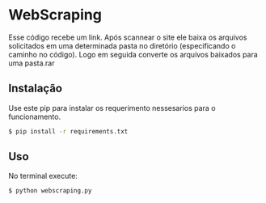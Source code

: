 # WebScraping

Esse código recebe um link. Após scannear o site ele baixa os arquivos solicitados em uma determinada pasta no diretório (especificando o caminho no código). 
Logo em seguida converte os arquivos baixados para uma pasta.rar

## Instalação

Use este pip para instalar os requerimento nessesarios para o funcionamento.

```bash
$ pip install -r requirements.txt
```

## Uso

No terminal execute:
```bash
$ python webscraping.py
```

